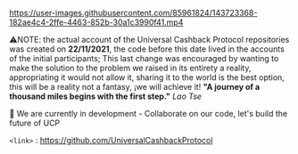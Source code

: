 https://user-images.githubusercontent.com/85961824/143723368-182ae4c4-2ffe-4463-852b-30a1c3990f41.mp4

⚠️NOTE: the actual account of the Universal Cashback Protocol repositories was created on **22/11/2021**, the code before this date lived in the accounts of the initial participants; This last change was encouraged by wanting to make the solution to the problem we raised in its entirety a reality, appropriating it would not allow it, sharing it to the world is the best option, this will be a reality not a fantasy, ¡we will achieve it!
**"A journey of a thousand miles begins with the first step."** *Lao Tse*

🌱 We are currently in development - Collaborate on our code, let's build the future of UCP

`<link>` : <https://github.com/UniversalCashbackProtocol>





